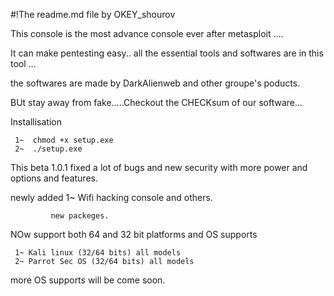 #!The readme.md file by OKEY_shourov

This console is the most advance console ever after metasploit ....


It can make pentesting easy..
all the essential tools and softwares are in this tool ...

the softwares are made by DarkAlienweb and other groupe's poducts.


BUt stay away from fake.....Checkout the CHECKsum of our software...

Installisation

     1~  chmod +x setup.exe
     2~  ./setup.exe


This beta 1.0.1 fixed a lot of bugs and new security with more power and options and features.

newly added
     1~ Wifi hacking console
and others.

             new packeges.
NOw support both 64 and 32 bit platforms 
and OS supports 

     1~ Kali linux (32/64 bits) all models
     2~ Parrot Sec OS (32/64 bits) all models

more OS supports will be come soon.
